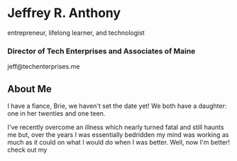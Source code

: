 # Jeffrey R. Anthony
entrepreneur, lifelong learner, and technologist
<h3>Director of Tech Enterprises and Associates of Maine</h3>
jeff@techenterprises.me
<h2>About Me</h2>
<p>I have a fiance, Brie, we haven't set the date yet! We both have a daughter: one in her twenties and one teen.</p>
<p>I've recently overcome an illness which nearly turned fatal and still haunts me but, over the years I was essentially bedridden my mind was working as much as it could on what I would do when I was better. Well, now I'm better! check out my <a href="https://jeffanthony.github.io/currectProjects</p>


<h2>Hobbies</h2>

<h2>Pets</h2>




